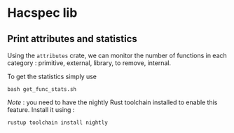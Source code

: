 # Hacspec lib

## Print attributes and statistics

Using the `attributes` crate, we can monitor the number of functions in each
category : primitive, external, library, to remove, internal.

To get the statistics simply use

    bash get_func_stats.sh

*Note* : you need to have the nightly Rust toolchain installed to enable
this feature. Install it using :

    rustup toolchain install nightly
